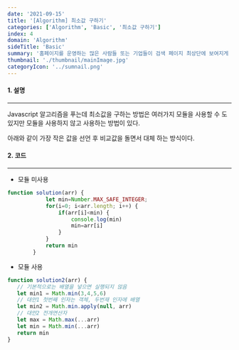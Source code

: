 ```yaml
---
date: '2021-09-15'
title: '[Algorithm] 최소값 구하기'
categories: ['Algorithm', 'Basic', '최소값 구하기']
index: 4
domain: 'Algorithm'
sideTitle: 'Basic'
summary: '홈페이지를 운영하는 많은 사람들 또는 기업들이 검색 페이지 최상단에 보여지게 하기 위해 어떤 최적화 작업을 하는지 알아보자.'
thumbnail: './thumbnail/mainImage.jpg'
categoryIcon: '../sumnail.png'
---
```


#### 1. 설명
***
Javascript 알고리즘을 푸는데 최소값을 구하는 방법은
여러가지 모듈을 사용할 수 도 있지만 모듈을 사용하지 않고 사용하는 방법이 있다.

아래와 같이 가장 작은 값을 선언 후 비교값을 돌면서 대체 하는 방식이다.


#### 2. 코드
***
- 모듈 미사용<br>

```javascript
function solution(arr) {
            let min=Number.MAX_SAFE_INTEGER;
            for(i=0; i<arr.length; i++) {
                if(arr[i]<min) {
                    console.log(min)
                    min=arr[i]
                }
            }
            return min
        }
```

- 모듈 사용<br>

```javascript
function solution2(arr) {
   // 기본적으로는 배열을 넣으면 실행되지 않음
   let min1 = Math.min(3,4,5,6)
   // 대안1 첫번째 인자는 객체, 두번재 인자에 배열
   let min2 = Math.min.apply(null, arr)
   // 대안2 전개연산자 
   let max = Math.max(...arr)
   let min = Math.min(...arr)
   return min
}
```
